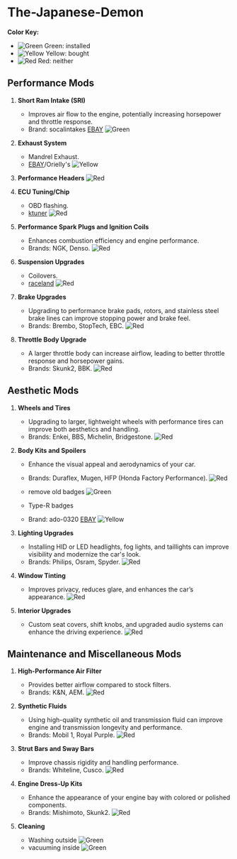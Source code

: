 # The-Japanese-Demon

**Color Key:**
- ![Green](https://via.placeholder.com/15/00FF00/000000?text=+) Green: installed
- ![Yellow](https://via.placeholder.com/15/FFFF00/000000?text=+) Yellow: bought
- ![Red](https://via.placeholder.com/15/FF0000/000000?text=+) Red: neither

## Performance Mods

1. **Short Ram Intake (SRI)**
   - Improves air flow to the engine, potentially increasing horsepower and throttle response.
   - Brand: socalintakes [EBAY](https://www.ebay.com/itm/113192390842?itmmeta=01HZ3WPJCVYFBXH23HVDR1YMQW&hash=item1a5acad0ba:g:FrgAAOSwpwBjwQWa&itmprp=enc%3AAQAJAAAA4PyL5ooeZ3W8ikmlqgaGSpJ2FWs4fBOiKTBBujsjN8UBReHtJwORPmvQownimynBS9dOIdbgSYRA153xlzjX3B1wtHHRbFCGN6%2F%2BHHxUXyA4XB%2Bim3veutj06Lf80swY51juNU0TU%2Fz8yx7w3XDnrnrZI6E8MMsbwvapqssxqzHZiFoNQ1BJIce%2Bf0HdOG8vveUHgTEOWLPRW%2Br8fTUp0dTno55vq2Y1s3sZnSvWxx1I1wzqBvfnF5rYqGYbaGQMAhqdT1TLpfxDIt4smXY1lmojKSqQBL%2FVUSF%2BBuOKeqBG%7Ctkp%3ABFBMvKba_Phj) ![Green](https://via.placeholder.com/15/00FF00/000000?text=+)
   
2. **Exhaust System**
   - Mandrel Exhaust.
   - [EBAY](https://www.ebay.com/p/658888266?iid=375420204603&rt=nc&fitmentTarget=Year%3A2007%7CModel%3AAccord%7CMake%3AHonda)/Orielly's ![Yellow](https://via.placeholder.com/15/FFFF00/000000?text=+)

3. **Performance Headers** ![Red](https://via.placeholder.com/15/FF0000/000000?text=+)

5. **ECU Tuning/Chip**
   - OBD flashing.
   - [ktuner](https://ktuner.com/products/) ![Red](https://via.placeholder.com/15/FF0000/000000?text=+)

6. **Performance Spark Plugs and Ignition Coils**
   - Enhances combustion efficiency and engine performance.
   - Brands: NGK, Denso. ![Red](https://via.placeholder.com/15/FF0000/000000?text=+)

7. **Suspension Upgrades**
   - Coilovers.
   - [raceland](https://raceland.com/product/honda-accord-7th-gen-coilovers/) ![Red](https://via.placeholder.com/15/FF0000/000000?text=+)

8. **Brake Upgrades**
   - Upgrading to performance brake pads, rotors, and stainless steel brake lines can improve stopping power and brake feel.
   - Brands: Brembo, StopTech, EBC. ![Red](https://via.placeholder.com/15/FF0000/000000?text=+)

9. **Throttle Body Upgrade**
   - A larger throttle body can increase airflow, leading to better throttle response and horsepower gains.
   - Brands: Skunk2, BBK. ![Red](https://via.placeholder.com/15/FF0000/000000?text=+)

## Aesthetic Mods

1. **Wheels and Tires**
   - Upgrading to larger, lightweight wheels with performance tires can improve both aesthetics and handling.
   - Brands: Enkei, BBS, Michelin, Bridgestone. ![Red](https://via.placeholder.com/15/FF0000/000000?text=+)

2. **Body Kits and Spoilers**
   - Enhance the visual appeal and aerodynamics of your car.
   - Brands: Duraflex, Mugen, HFP (Honda Factory Performance). ![Red](https://via.placeholder.com/15/FF0000/000000?text=+)

   - remove old badges ![Green](https://via.placeholder.com/15/00FF00/000000?text=+)
   - Type-R badges
   - Brand: ado-0320 [EBAY](https://www.ebay.com/itm/387020282293?itmmeta=01HZ3WKKX25WM2EQ8CSDKPMPSP&hash=item5a1c34d9b5:g:5yMAAOSwkZxlVI2h&itmprp=enc%3AAQAJAAAA4NZmjSrLHMMIYShtNKE9UobgrQvjwUJtGkLgXMmBlvzEnZcl2K%2FDccvb8Fwp%2Bl0rItZZEM70pY2fQ8XCWfmQeBYRiokg5Zn1ouEnnZnR1yXW8UlsJZfZYXxB8EA9GcXEVLZ3lK6pmydeirp1J5JMb7ujbZfOmDd2zR55Af7SBuBoeJWDqDajA4vtcdR2zrYbnR06akaeKRjp52x0GiWy%2FRNnGkl98SMVjr2LqIB0RuwsGC0cl6EjQyDOOe7oJMcWhQDZbcESE0ITP5nCFt%2FpgRFb0YQzBhsi5PgEalPe%2BtBI%7Ctkp%3ABFBMyL7O_Phj) ![Yellow](https://via.placeholder.com/15/FFFF00/000000?text=+)

3. **Lighting Upgrades**
   - Installing HID or LED headlights, fog lights, and taillights can improve visibility and modernize the car's look.
   - Brands: Philips, Osram, Spyder. ![Red](https://via.placeholder.com/15/FF0000/000000?text=+)

4. **Window Tinting**
   - Improves privacy, reduces glare, and enhances the car’s appearance. ![Red](https://via.placeholder.com/15/FF0000/000000?text=+)

5. **Interior Upgrades**
   - Custom seat covers, shift knobs, and upgraded audio systems can enhance the driving experience. ![Red](https://via.placeholder.com/15/FF0000/000000?text=+)

## Maintenance and Miscellaneous Mods

1. **High-Performance Air Filter**
   - Provides better airflow compared to stock filters.
   - Brands: K&N, AEM. ![Red](https://via.placeholder.com/15/FF0000/000000?text=+)

2. **Synthetic Fluids**
   - Using high-quality synthetic oil and transmission fluid can improve engine and transmission longevity and performance.
   - Brands: Mobil 1, Royal Purple. ![Red](https://via.placeholder.com/15/FF0000/000000?text=+)

3. **Strut Bars and Sway Bars**
   - Improve chassis rigidity and handling performance.
   - Brands: Whiteline, Cusco. ![Red](https://via.placeholder.com/15/FF0000/000000?text=+)

4. **Engine Dress-Up Kits**
   - Enhance the appearance of your engine bay with colored or polished components.
   - Brands: Mishimoto, Skunk2. ![Red](https://via.placeholder.com/15/FF0000/000000?text=+)
  
5. **Cleaning**
   -   Washing outside ![Green](https://via.placeholder.com/15/00FF00/000000?text=+)
   -   vacuuming inside ![Green](https://via.placeholder.com/15/00FF00/000000?text=+)
